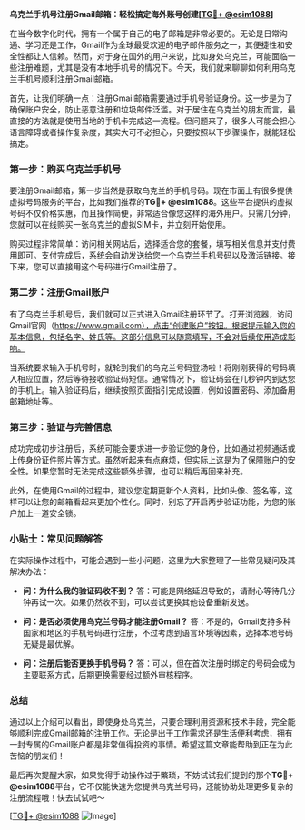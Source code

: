 **乌克兰手机号注册Gmail邮箱：轻松搞定海外账号创建[[TG💪+ @esim1088](https://t.me/s/esim1088)]**

在当今数字化时代，拥有一个属于自己的电子邮箱是非常必要的。无论是日常沟通、学习还是工作，Gmail作为全球最受欢迎的电子邮件服务之一，其便捷性和安全性都让人信赖。然而，对于身在国外的用户来说，比如身处乌克兰，可能面临一些注册难题，尤其是没有本地手机号的情况下。今天，我们就来聊聊如何利用乌克兰手机号顺利注册Gmail邮箱。

首先，让我们明确一点：注册Gmail邮箱需要通过手机号验证身份。这一步是为了确保账户安全，防止恶意注册和垃圾邮件泛滥。对于居住在乌克兰的朋友而言，最直接的方法就是使用当地的手机卡完成这一流程。但问题来了，很多人可能会担心语言障碍或者操作复杂度，其实大可不必担心，只要按照以下步骤操作，就能轻松搞定。

### 第一步：购买乌克兰手机号

要注册Gmail邮箱，第一步当然是获取乌克兰的手机号码。现在市面上有很多提供虚拟号码服务的平台，比如我们推荐的**TG💪+ @esim1088**。这些平台提供的虚拟号码不仅价格实惠，而且操作简便，非常适合像您这样的海外用户。只需几分钟，您就可以在线购买一张乌克兰的虚拟SIM卡，并立刻开始使用。

购买过程非常简单：访问相关网站后，选择适合您的套餐，填写相关信息并支付费用即可。支付完成后，系统会自动发送给您一个乌克兰手机号码以及激活链接。接下来，您可以直接用这个号码进行Gmail注册了。

### 第二步：注册Gmail账户

有了乌克兰手机号后，我们就可以正式进入Gmail注册环节了。打开浏览器，访问Gmail官网（https://www.gmail.com），点击“创建账户”按钮。根据提示输入您的基本信息，包括名字、姓氏等。这部分信息可以随意填写，不会对后续使用造成影响。

当系统要求输入手机号时，就轮到我们的乌克兰号码登场啦！将刚刚获得的号码填入相应位置，然后等待接收验证码短信。通常情况下，验证码会在几秒钟内到达您的手机上。输入验证码后，继续按照页面指引完成设置，例如设置密码、添加备用邮箱地址等。

### 第三步：验证与完善信息

成功完成初步注册后，系统可能会要求进一步验证您的身份，比如通过视频通话或上传身份证件照片等方式。虽然听起来有点麻烦，但实际上这是为了保障账户的安全性。如果您暂时无法完成这些额外步骤，也可以稍后再回来补充。

此外，在使用Gmail的过程中，建议您定期更新个人资料，比如头像、签名等，这样可以让您的邮箱看起来更加个性化。同时，别忘了开启两步验证功能，为您的账户加上一道安全锁。

### 小贴士：常见问题解答

在实际操作过程中，可能会遇到一些小问题，这里为大家整理了一些常见疑问及其解决办法：

- **问：为什么我的验证码收不到？**
  答：可能是网络延迟导致的，请耐心等待几分钟再试一次。如果仍然收不到，可以尝试更换其他设备重新发送。

- **问：是否必须使用乌克兰号码才能注册Gmail？**
  答：不是的，Gmail支持多种国家和地区的手机号码进行注册，不过考虑到语言环境等因素，选择本地号码无疑是最优解。

- **问：注册后能否更换手机号码？**
  答：可以，但在首次注册时绑定的号码会成为主要联系方式，后期更换需要经过额外审核程序。

### 总结

通过以上介绍可以看出，即使身处乌克兰，只要合理利用资源和技术手段，完全能够顺利完成Gmail邮箱的注册工作。无论是出于工作需求还是生活便利考虑，拥有一封专属的Gmail账户都是非常值得投资的事情。希望这篇文章能帮助到正在为此苦恼的朋友们！

最后再次提醒大家，如果觉得手动操作过于繁琐，不妨试试我们提到的那个**TG💪+ @esim1088**平台，它不仅能快速为您提供乌克兰号码，还能协助处理更多复杂的注册流程哦！快去试试吧～

[[TG💪+ @esim1088](https://t.me/s/esim1088) ![Image](https://i.postimg.cc/4NQfJmqS/Snipaste-2025-05-13-00-14-12.png)]
